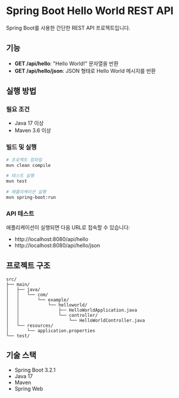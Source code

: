 # Spring Boot Hello World REST API

Spring Boot를 사용한 간단한 REST API 프로젝트입니다.

## 기능

- **GET /api/hello**: "Hello World!" 문자열을 반환
- **GET /api/hello/json**: JSON 형태로 Hello World 메시지를 반환

## 실행 방법

### 필요 조건
- Java 17 이상
- Maven 3.6 이상

### 빌드 및 실행

```bash
# 프로젝트 컴파일
mvn clean compile

# 테스트 실행
mvn test

# 애플리케이션 실행
mvn spring-boot:run
```

### API 테스트

애플리케이션이 실행되면 다음 URL로 접속할 수 있습니다:

- http://localhost:8080/api/hello
- http://localhost:8080/api/hello/json

## 프로젝트 구조

```
src/
├── main/
│   ├── java/
│   │   └── com/
│   │       └── example/
│   │           └── helloworld/
│   │               ├── HelloWorldApplication.java
│   │               └── controller/
│   │                   └── HelloWorldController.java
│   └── resources/
│       └── application.properties
└── test/
```

## 기술 스택

- Spring Boot 3.2.1
- Java 17
- Maven
- Spring Web